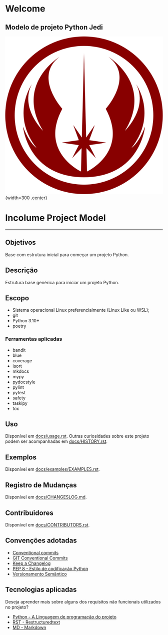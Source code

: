 # Welcome
Modelo de projeto Python Jedi
---

![Logo da Junta Especializada de Desenvolvimento e Inovação](asserts/img/jedi_logo.png){width=300 .center}
# Incolume Project Model

---

## Objetivos ##
Base com estrutura inicial para começar um projeto Python.

## Descrição ##
Estrutura base genérica para iniciar um projeto Python.

## Escopo
- Sistema operacional Linux preferencialmente (Linux Like ou WSL);
- git
- Python 3.10+
- poetry

### Ferramentas aplicadas
- bandit
- blue
- coverage
- isort
- mkdocs
- mypy
- pydocstyle
- pylint
- pytest
- safety
- taskipy
- tox

## Uso ##
Disponível em [docs/usage.rst](docs/usage.md).
Outras curiosidades sobre este projeto podem ser acompanhadas em [docs/HISTORY.rst](docs/HISTORY.rst).

## Exemplos ##
Disponível em [docs/examples/EXAMPLES.rst](docs/examples/EXAMPLES.rst).


## Registro de Mudanças ##
Disponível em [docs/CHANGESLOG.md](docs/CHANGESLOG.md).


## Contribuidores ##
Disponível em [docs/CONTRIBUTORS.rst](docs/CONTRIBUTORS.rst).


## Convenções adotadas
- [Conventional commits](https://www.conventionalcommits.org/en/v1.0.0/)
- [GIT Conventional Commits](https://www.conventionalcommits.org/pt-br/v1.0.0/)
- [Keep a Changelog](https://keepachangelog.com/pt-BR/1.0.0/)
- [PEP 8 - Estilo de codificação Python](https://pep8.org/)
- [Versionamento Semântico](https://semver.org/lang/pt-BR/)


## Tecnologias aplicadas ##
Deseja aprender mais sobre alguns dos requisitos não funcionais utilizados no projeto?
- [Python - A Linguagem de programação do projeto](http://www.python.org/doc)
- [RST - Restructuredtext](https://docutils.sourceforge.io/docs/ref/rst/restructuredtext.html#reference-names)
- [MD - Markdown](https://www.markdownguide.org/basic-syntax/)

